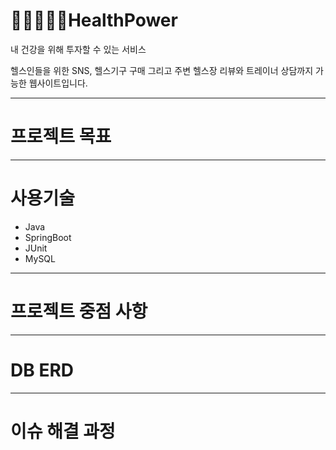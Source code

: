 # 🏃‍♂️‍➡️🏋️‍♂️HealthPower

내 건강을 위해 투자할 수 있는 서비스

헬스인들을 위한 SNS, 헬스기구 구매 그리고 주변 헬스장 리뷰와 트레이너 상담까지 가능한 웹사이트입니다.

---

# 프로젝트 목표


---

# 사용기술

* Java
* SpringBoot
* JUnit
* MySQL
---

# 프로젝트 중점 사항

---

# DB ERD


---


# 이슈 해결 과정



